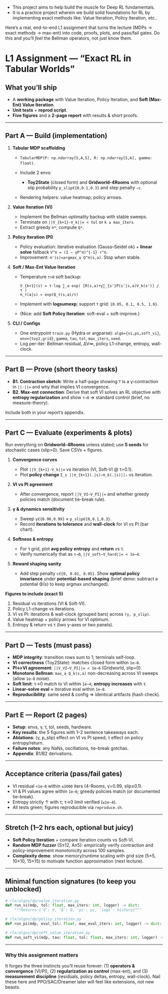- This project aims to help build the muscle for Deep RL fundamentals. 
- It is a practice project wherein we build solid foundations for RL by implementing exact methods like: Value Iteration, Policy Iteration, etc..

Here’s a real, end-to-end L1 assignment that turns the lecture (MDPs → exact methods → max-ent) into code, proofs, plots, and pass/fail gates. Do this and you’ll *feel* the Bellman operators, not just know them.

# L1 Assignment — “Exact RL in Tabular Worlds”

## What you’ll ship

* A **working package** with Value Iteration, Policy Iteration, and **Soft (Max-Ent) Value Iteration**.
* **Unit tests** + **reprod script**.
* **Five figures** and a **2-page report** with results & short proofs.

---

## Part A — Build (implementation)

1. **Tabular MDP scaffolding**

   * `TabularMDP(P: np.ndarray[S,A,S], R: np.ndarray[S,A], gamma: float)`.
   * Include 2 envs:

     * **Toy2State** (closed form) and **Gridworld-4Rooms** with optional slip probability `p_slip∈{0,0.1,0.3}` and step penalty `−c`.
   * Rendering helpers: value heatmap; policy arrows.

2. **Value Iteration (VI)**

   * Implement the Bellman optimality backup with stable sweeps.
   * Terminate on `||V_{k+1}-V_k||∞ < tol` or `k ≥ max_iters`.
   * Extract greedy `π*`; compute `Q*`.

3. **Policy Iteration (PI)**

   * Policy evaluation: iterative evaluation (Gauss–Seidel ok) + **linear solve** fallback
     `V^π = (I − γP^π)^{-1} r^π`.
   * Improvement: `π'(s)=argmax_a Q^π(s,a)`. Stop when stable.

4. **Soft / Max-Ent Value Iteration**

   * Temperature `τ>0` soft backup:

     ```
     V_{k+1}(s) = τ·log ∑_a exp( [R(s,a)+γ∑_{s'}P(s'|s,a)V_k(s')] / τ )
     π_τ(a|s) ∝ exp(Q_τ(s,a)/τ)
     ```
   * Implement with **logsumexp**; support τ grid: `{0.05, 0.1, 0.5, 1.0}`.
   * (Nice: add **Soft Policy Iteration**: soft-eval + soft-improve.)

5. **CLI / Configs**

   * One entrypoint `train.py` (Hydra or argparse): `algo={vi,pi,soft_vi}`, `env={toy2,grid}`, `gamma`, `tau`, `tol`, `max_iters`, `seed`.
   * Log per-iter: Bellman residual, ΔV∞, policy L1-change, entropy, wall-clock.

---

## Part B — Prove (short theory tasks)

* **B1. Contraction sketch**: Write a half-page showing `T` is a γ-contraction in `||·||∞` and why that implies VI convergence.
* **B2. Max-ent connection**: Derive that soft VI solves an RL objective with **entropy regularization** and show `τ→0` ⇒ standard control (brief, no measure-theory).

Include both in your report’s appendix.

---

## Part C — Evaluate (experiments & plots)

Run everything on **Gridworld-4Rooms** unless stated; use **5 seeds** for stochastic cases (slip>0). Save CSVs + figures.

1. **Convergence curves**

   * Plot `||V_{k+1}-V_k||∞` vs iteration (VI, Soft-VI @ τ=0.1).
   * Plot **policy change** `Σ_s ||π_{k+1}(.|s)−π_k(.|s)||₁` vs iteration.

2. **VI vs PI agreement**

   * After convergence, report `||V_VI−V_PI||∞` and whether greedy policies match (document tie-break rule).

3. **γ & dynamics sensitivity**

   * Sweep `γ∈{0.90,0.99}` × `p_slip∈{0,0.1,0.3}`.
   * Record **iterations to tolerance** and **wall-clock** for VI vs PI (bar chart).

4. **Softness & entropy**

   * For τ grid, plot **avg policy entropy** and **return** vs τ.
   * Verify numerically that as `τ→0`, `||V_soft−V_hard||∞ < 1e−4`.

5. **Reward shaping sanity**

   * Add step penalty `c∈{0, 0.01, 0.05}`. Show **optimal policy invariance** under **potential-based shaping** (brief demo: subtract a potential Φ(s) to keep argmax unchanged).

**Figures to include (exact 5)**

1. Residual vs iterations (VI & Soft-VI).
2. Policy L1-change vs iterations.
3. VI vs PI: iterations & wall-clock (grouped bars) across `(γ, p_slip)`.
4. Value heatmap + policy arrows for VI optimum.
5. Entropy & return vs τ (two y-axes or two panels).

---

## Part D — Tests (must pass)

* **MDP integrity**: transition rows sum to 1; terminals self-loop.
* **VI correctness** (Toy2State): matches closed form within `1e−8`.
* **PI↔VI agreement**: `||V_VI−V_PI||∞ < 1e−6` (Gridworld, slip=0).
* **Monotone Bellman**: `max_a Q_k(s,a)` non-decreasing across VI sweeps (allow `1e−8` noise).
* **Soft limit**: τ→0 match to VI within `1e−4`; **entropy increases** with τ.
* **Linear-solve eval** ≈ iterative eval within `1e−8`.
* **Reproducibility**: same seed & config ⇒ identical artifacts (hash check).

---

## Part E — Report (2 pages)

* **Setup**: envs, γ, τ, tol, seeds, hardware.
* **Key results**: the 5 figures with 1–2 sentence takeaways each.
* **Ablations**: (γ, p\_slip) effect on VI vs PI speed; τ effect on policy entropy/return.
* **Failure notes**: any NaNs, oscillations, tie-break gotchas.
* **Appendix**: B1/B2 derivations.

---

## Acceptance criteria (pass/fail gates)

* VI residual `<1e−8` within `≤1000` iters (4-Rooms, γ=0.99, slip≤0.1).
* VI & PI values agree within `1e−6`; greedy policies match (or documented tie-break).
* Entropy strictly ↑ with τ; τ→0 limit verified (`≤1e−4`).
* All tests green; figures reproducible via `reproduce.sh`.

---

## Stretch (1–2 hrs each, optional but juicy)

* **Soft Policy Iteration** + compare iteration counts vs Soft-VI.
* **Random MDP fuzzer** (S≤12, A≤5): empirically verify contraction and policy-improvement monotonicity across 100 samples.
* **Complexity demo**: show memory/runtime scaling with grid size (5×5, 10×10, 15×15) to motivate function approximation (next lecture).

---

## Minimal function signatures (to keep you unblocked)

```python
# rlx/algos/dp/value_iteration.py
def run_vi(mdp, tol: float, max_iters: int, logger) -> dict:
    """Returns {'V': V, 'Q': Q, 'pi': pi, 'logs': history}"""

# rlx/algos/dp/policy_iteration.py
def run_pi(mdp, eval_tol: float, max_eval_iters: int, logger) -> dict: ...

# rlx/algos/dp/soft_value_iteration.py
def run_soft_vi(mdp, tau: float, tol: float, max_iters: int, logger) -> dict: ...
```

---

### Why this assignment matters

It forges the three instincts you’ll reuse forever: (1) **operators & convergence** (VI/PI), (2) **regularization as control** (max-ent), and (3) **measurement discipline** (residuals, policy deltas, entropy, wall-clock). Nail these here and PPO/SAC/Dreamer later will feel like extensions, not new beasts.


